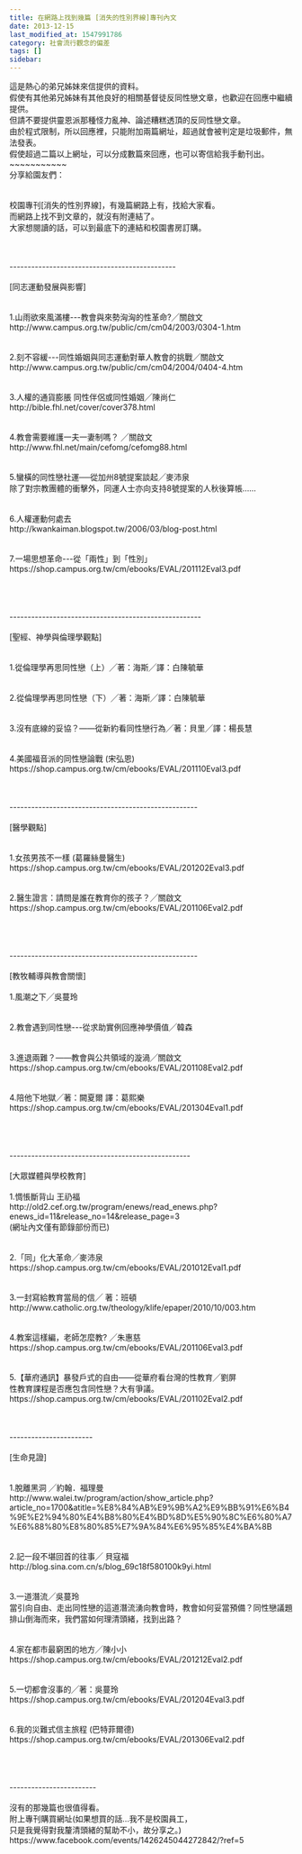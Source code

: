 ```yaml
---
title: 在網路上找到幾篇 [消失的性別界線]專刊內文
date: 2013-12-15
last_modified_at: 1547991786
category: 社會流行觀念的偏差
tags: []
sidebar: 
---
```


<p>這是熱心的弟兄姊妹來信提供的資料。<br/>假使有其他弟兄姊妹有其他良好的相關基督徒反同性戀文章，也歡迎在回應中繼續提供。<br/>但請不要提供靈恩派那種怪力亂神、論述糟糕透頂的反同性戀文章。<br/>由於程式限制，所以回應裡，只能附加兩篇網址，超過就會被判定是垃圾郵件，無法發表。<br/>假使超過二篇以上網址，可以分成數篇來回應，也可以寄信給我手動刊出。<br/><!--more-->~~~~~~~~~~~<br/>分享給園友們：<br/><br/><br/>校園專刊[消失的性別界線]，有幾篇網路上有，找給大家看。<br/>而網路上找不到文章的，就沒有附連結了。<br/>大家想閱讀的話，可以到最底下的連結和校園書房訂購。<br/><br/><br/><br/>----------------------------------------------<br/><br/>[同志運動發展與影響]<br/><br/><br/>1.山雨欲來風滿樓---教會與來勢洶洶的性革命?╱關啟文<br/>http://www.campus.org.tw/public/cm/cm04/2003/0304-1.htm<br/><br/><br/>2.刻不容緩---同性婚姻與同志運動對華人教會的挑戰╱關啟文<br/>http://www.campus.org.tw/public/cm/cm04/2004/0404-4.htm<br/><br/><br/>3.人權的通貨膨脹   同性伴侶或同性婚姻╱陳尚仁<br/>http://bible.fhl.net/cover/cover378.html<br/><br/><br/>4.教會需要維護一夫一妻制嗎？ ╱關啟文<br/>http://www.fhl.net/main/cefomg/cefomg88.html<br/><br/><br/>5.蠻橫的同性戀社運──從加州8號提案談起╱麥沛泉 <br/>除了對宗教團體的衝擊外，同運人士亦向支持8號提案的人秋後算帳…… <br/><br/><br/>6.人權運動何處去<br/>http://kwankaiman.blogspot.tw/2006/03/blog-post.html<br/><br/><br/>7.一場思想革命---從「兩性」到「性別」<br/>https://shop.campus.org.tw/cm/ebooks/EVAL/201112Eval3.pdf<br/><br/><br/><br/><br/>-----------------------------------------------------<br/><br/>[聖經、神學與倫理學觀點]<br/><br/><br/>1.從倫理學再思同性戀（上）╱著：海斯╱譯：白陳毓華<br/><br/><br/>2.從倫理學再思同性戀（下）╱著：海斯╱譯：白陳毓華<br/><br/><br/>3.沒有底線的妥協？——從新約看同性戀行為╱著：貝里╱譯：楊長慧<br/><br/><br/>4.美國福音派的同性戀論戰  (宋弘恩)<br/>https://shop.campus.org.tw/cm/ebooks/EVAL/201110Eval3.pdf<br/><br/><br/><br/>----------------------------------------------------<br/><br/>[醫學觀點]<br/><br/><br/>1.女孩男孩不一樣   (葛羅絲曼醫生)<br/>https://shop.campus.org.tw/cm/ebooks/EVAL/201202Eval3.pdf<br/><br/><br/>2.醫生證言：請問是誰在教育你的孩子？╱關啟文<br/>https://shop.campus.org.tw/cm/ebooks/EVAL/201106Eval2.pdf<br/><br/><br/><br/><br/>----------------------------------------------------<br/><br/>[教牧輔導與教會關懷]<br/><br/>1.風潮之下╱吳蔓玲<br/><br/><br/>2.教會遇到同性戀---從求助實例回應神學價值╱韓森<br/><br/><br/>3.進退兩難？——教會與公共領域的漩渦╱關啟文 <br/>https://shop.campus.org.tw/cm/ebooks/EVAL/201108Eval2.pdf<br/><br/><br/>4.陪他下地獄╱著：闕夏爾  譯：葛熙樂<br/>https://shop.campus.org.tw/cm/ebooks/EVAL/201304Eval1.pdf<br/><br/><br/><br/><br/>--------------------------------------------------<br/><br/>[大眾媒體與學校教育]<br/><br/>1.惆悵斷背山  王礽福<br/>http://old2.cef.org.tw/program/enews/read_enews.php?enews_id=11&amp;release_no=14&amp;release_page=3<br/>(網址內文僅有節錄部份而已)<br/><br/><br/>2.「同」化大革命╱麥沛泉 <br/>https://shop.campus.org.tw/cm/ebooks/EVAL/201012Eval1.pdf<br/><br/><br/>3.一封寫給教育當局的信╱ 著：班頓<br/>http://www.catholic.org.tw/theology/klife/epaper/2010/10/003.htm<br/><br/><br/>4.教案這樣編，老師怎麼教? ╱朱惠慈<br/>https://shop.campus.org.tw/cm/ebooks/EVAL/201106Eval3.pdf<br/><br/><br/>5.【華府通訊】暴發戶式的自由——從華府看台灣的性教育╱劉屏 <br/>性教育課程是否應包含同性戀？大有爭議。<br/>https://shop.campus.org.tw/cm/ebooks/EVAL/201102Eval2.pdf<br/><br/><br/><br/>-----------------------<br/><br/>[生命見證]<br/><br/><br/>1.脫離黑洞  ╱約翰．福理曼<br/>http://www.walei.tw/program/action/show_article.php?article_no=1700&amp;atitle=%E8%84%AB%E9%9B%A2%E9%BB%91%E6%B4%9E%E2%94%80%E4%B8%80%E4%BD%8D%E5%90%8C%E6%80%A7%E6%88%80%E8%80%85%E7%9A%84%E6%95%85%E4%BA%8B<br/><br/><br/>2.記一段不堪回首的往事╱ 貝寇福<br/>http://blog.sina.com.cn/s/blog_69c18f580100k9yi.html<br/><br/><br/>3.一道潛流╱吳蔓玲 <br/>當引向自由、走出同性戀的這道潛流湧向教會時，教會如何妥當預備？同性戀議題排山倒海而來，我們當如何理清頭緒，找到出路？ <br/><br/><br/>4.家在都市最窮困的地方╱陳小小 <br/>https://shop.campus.org.tw/cm/ebooks/EVAL/201212Eval2.pdf<br/><br/><br/>5.一切都會沒事的╱著：吳蔓玲 <br/>https://shop.campus.org.tw/cm/ebooks/EVAL/201204Eval3.pdf<br/><br/><br/>6.我的災難式信主旅程  (巴特菲爾德)<br/>https://shop.campus.org.tw/cm/ebooks/EVAL/201306Eval2.pdf<br/><br/><br/><br/><br/>------------------------<br/><br/>沒有的那幾篇也很值得看。<br/>附上專刊購買網址(如果想買的話...我不是校園員工，<br/>只是我覺得對我釐清頭緒的幫助不小，故分享之。)<br/>https://www.facebook.com/events/1426245044272842/?ref=5<br/><br/><br/><br/><br/><br/>
</p>